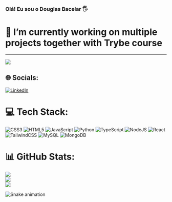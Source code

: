 ### Olá! Eu sou o Douglas Bacelar 🖐️ 

# 🔭 I’m currently working on multiple projects together with Trybe course
---
[![](https://visitcount.itsvg.in/api?id=douglasbacelar&icon=5&color=3)](https://visitcount.itsvg.in)

## 🌐 Socials:
[![LinkedIn](https://img.shields.io/badge/LinkedIn-%230077B5.svg?logo=linkedin&logoColor=white)](https://www.linkedin.com/in/douglas-bacelar-82b722149) 

# 💻 Tech Stack:
![CSS3](https://img.shields.io/badge/css3-%231572B6.svg?style=plastic&logo=css3&logoColor=white) ![HTML5](https://img.shields.io/badge/html5-%23E34F26.svg?style=plastic&logo=html5&logoColor=white) ![JavaScript](https://img.shields.io/badge/javascript-%23323330.svg?style=plastic&logo=javascript&logoColor=%23F7DF1E) ![Python](https://img.shields.io/badge/python-3670A0?style=plastic&logo=python&logoColor=ffdd54) ![TypeScript](https://img.shields.io/badge/typescript-%23007ACC.svg?style=plastic&logo=typescript&logoColor=white) ![NodeJS](https://img.shields.io/badge/node.js-6DA55F?style=plastic&logo=node.js&logoColor=white) ![React](https://img.shields.io/badge/react-%2320232a.svg?style=plastic&logo=react&logoColor=%2361DAFB) ![TailwindCSS](https://img.shields.io/badge/tailwindcss-%2338B2AC.svg?style=plastic&logo=tailwind-css&logoColor=white) ![MySQL](https://img.shields.io/badge/mysql-%2300f.svg?style=plastic&logo=mysql&logoColor=white) ![MongoDB](https://img.shields.io/badge/MongoDB-%234ea94b.svg?style=plastic&logo=mongodb&logoColor=white)
# 📊 GitHub Stats:
![](https://github-readme-stats.vercel.app/api?username=douglasbacelar&theme=blue-green&hide_border=false&include_all_commits=false&count_private=true)<br/>
![](https://github-readme-streak-stats.herokuapp.com/?user=douglasbacelar&theme=blue-green&hide_border=false)<br/>
![](https://github-readme-stats.vercel.app/api/top-langs/?username=douglasbacelar&theme=blue-green&hide_border=false&include_all_commits=false&count_private=true&layout=compact)


<!-- Proudly created with GPRM ( https://gprm.itsvg.in ) -->

![Snake animation](https://github.com/douglasbacelar/douglasbacelar/blob/output/github-contribution-grid-snake.svg)
